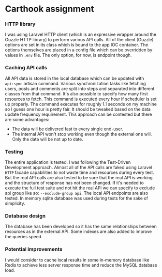 # Carthook assignment

### HTTP library

I was using Laravel HTTP client (which is an expressive wrapper around the Guzzle HTTP library)
to perform various API calls. All of the client (Guzzle) options are set in its class
which is bound to the app IOC container. The options themselves are placed in a config file
which can be overridden by values in `.env` file. The only option, for now, is endpoint though. 

### Caching API calls

All API data is stored in the local database which can be updated with `api:sync` artisan command.
Various synchronization tasks like fetching users, posts and comments are split into steps 
and separated into different classes from that command. It's also possible to specify how many first resources to fetch. 
This command is executed every hour if scheduler is set up properly. The command executes for roughly 1.1 seconds 
on my machine so I guess one hour is pretty fair. It should be tweaked based on the data update frequency requirement. 
This approach can be contested but there are some advantages:

- The data will be delivered fast to every single end-user.
- The internal API won't stop working even though the external one will. Only the data will be not up to date.

### Testing

The entire application is tested. I was following the Test-Driven Development approach. Almost all of the API calls
are faked using Laravel `HTTP` facade capabilities to not waste time and resources during every test. But the real
API calls are also tested to be sure that the real API is working and the structure of response has not been changed.
If it's needed to execute the full test suite and not hit the real API we can specify to exclude api group like so:
`--exclude-group api`. The local API endpoints are also tested. In memory sqlite database was used during tests 
for the sake of simplicity.

### Database design

The database has been developed so it has the same relationships between resources as in the external API. 
Some indexes are also added to improve the queries speed.

### Potential improvements 

I would consider to cache local results in some in-memory database like Redis to achieve less server response time
and reduce the MySQL database load.

